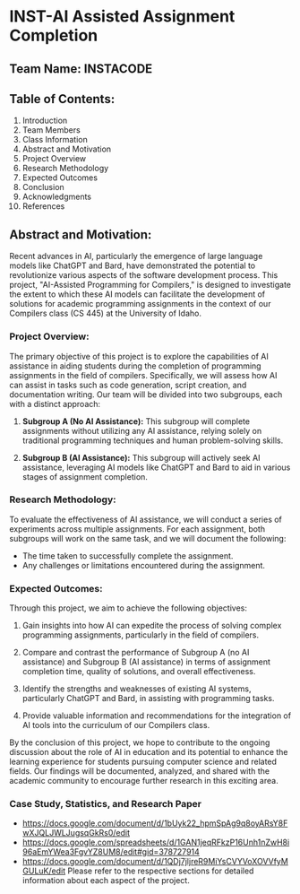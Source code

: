 #  INST-AI Assisted Assignment Completion 

## Team Name: INSTACODE

## Table of Contents:

1. Introduction
2. Team Members
3. Class Information
4. Abstract and Motivation
5. Project Overview
6. Research Methodology
7. Expected Outcomes
8. Conclusion
9. Acknowledgments
10. References

## Abstract and Motivation:

Recent advances in AI, particularly the emergence of large language models like ChatGPT and Bard, have demonstrated the potential to revolutionize various aspects of the software development process. This project, "AI-Assisted Programming for Compilers," is designed to investigate the extent to which these AI models can facilitate the development of solutions for academic programming assignments in the context of our Compilers class (CS 445) at the University of Idaho.

### Project Overview:

The primary objective of this project is to explore the capabilities of AI assistance in aiding students during the completion of programming assignments in the field of compilers. Specifically, we will assess how AI can assist in tasks such as code generation, script creation, and documentation writing. Our team will be divided into two subgroups, each with a distinct approach:

1. **Subgroup A (No AI Assistance):** This subgroup will complete assignments without utilizing any AI assistance, relying solely on traditional programming techniques and human problem-solving skills.

2. **Subgroup B (AI Assistance):** This subgroup will actively seek AI assistance, leveraging AI models like ChatGPT and Bard to aid in various stages of assignment completion.

### Research Methodology:

To evaluate the effectiveness of AI assistance, we will conduct a series of experiments across multiple assignments. For each assignment, both subgroups will work on the same task, and we will document the following:

- The time taken to successfully complete the assignment.
- Any challenges or limitations encountered during the assignment.

### Expected Outcomes:

Through this project, we aim to achieve the following objectives:

1. Gain insights into how AI can expedite the process of solving complex programming assignments, particularly in the field of compilers.

2. Compare and contrast the performance of Subgroup A (no AI assistance) and Subgroup B (AI assistance) in terms of assignment completion time, quality of solutions, and overall effectiveness.

3. Identify the strengths and weaknesses of existing AI systems, particularly ChatGPT and Bard, in assisting with programming tasks.

4. Provide valuable information and recommendations for the integration of AI tools into the curriculum of our Compilers class.

By the conclusion of this project, we hope to contribute to the ongoing discussion about the role of AI in education and its potential to enhance the learning experience for students pursuing computer science and related fields. Our findings will be documented, analyzed, and shared with the academic community to encourage further research in this exciting area.



  ### Case Study, Statistics, and Research Paper
  - https://docs.google.com/document/d/1bUyk22_hpmSpAg9q8oyARsY8FwXJQLJWLJugsqGkRs0/edit
  - https://docs.google.com/spreadsheets/d/1GAN1jeqRFkzP16Unh1nZwH8i96aEmYWea3FgvYZ8UM8/edit#gid=378727914
  - https://docs.google.com/document/d/1QDj7jljreR9MiYsCVYVoXOVVfyMGULuK/edit
Please refer to the respective sections for detailed information about each aspect of the project.

